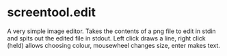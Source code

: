# screentool.edit
A very simple image editor. Takes the contents of a png file to edit in stdin and spits out the edited file in stdout.
Left click draws a line, right click (held) allows choosing colour, mousewheel changes size, enter makes text.
